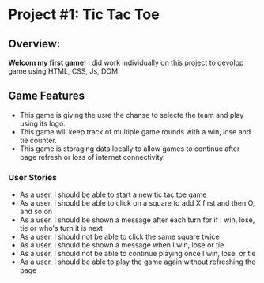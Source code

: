 

# Project #1: Tic Tac Toe

## Overview:

 **Welcom my first game!** I did work individually on this project to devolop game using HTML, CSS, Js, DOM


## Game Features 
- This game is giving the usre the chanse to selecte the team and play using its logo.
- This game will keep track of multiple game rounds with a win, lose and tie counter.
- This game is storaging data locally to allow games to continue after page refresh or loss of internet connectivity.

### User Stories

- As a user, I should be able to start a new tic tac toe game
- As a user, I should be able to click on a square to add X first and then O, and so on
- As a user, I should be shown a message after each turn for if I win, lose, tie or who's turn it is next
- As a user, I should not be able to click the same square twice
- As a user, I should be shown a message when I win, lose or tie
- As a user, I should not be able to continue playing once I win, lose, or tie
- As a user, I should be able to play the game again without refreshing the page
